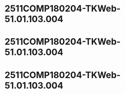 # 2511COMP180204-TKWeb-51.01.103.004
# 2511COMP180204-TKWeb-51.01.103.004
# 2511COMP180204-TKWeb-51.01.103.004
